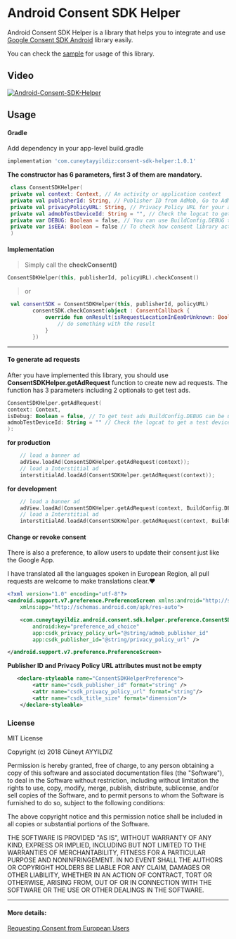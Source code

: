 # Android Consent SDK Helper
Android Consent SDK Helper is a library that helps you to integrate and use [Google Consent SDK Android](https://github.com/googleads/googleads-consent-sdk-android) library easily.

You can check the [sample](https://github.com/Swisyn/Android-Consent-SDK-Helper/tree/master/sample "Sample App")
 for usage of this library.


## Video
 
[![Android-Consent-SDK-Helper](https://img.youtube.com/vi/OZaq1Ljqge8/0.jpg)](https://youtu.be/OZaq1Ljqge8 "Android-Consent-SDK-Helper")

## Usage

#### Gradle

Add dependency in your app-level build.gradle

```groovy
implementation 'com.cuneytayyildiz:consent-sdk-helper:1.0.1'
```

<b>The constructor has 6 parameters, first 3 of them are mandatory.</b>
```kotlin
 class ConsentSDKHelper(
 private val context: Context, // An activity or application context
 private val publisherId: String, // Publisher ID from AdMob, Go to AdMob -> Left Menu -> Settings -> Under the Account information section
 private val privacyPolicyURL: String, // Privacy Policy URL for your app
 private val admobTestDeviceId: String = "", // Check the logcat to get a test device id 
 private var DEBUG: Boolean = false, // You can use BuildConfig.DEBUG to test consent dialog
 private var isEEA: Boolean = false // To check how consent library acts if user within EU region or not.
 )
```

#### Implementation

> Simply call the **checkConsent()**

```kotlin
ConsentSDKHelper(this, publisherId, policyURL).checkConsent()
```

> or

```kotlin
 val consentSDK = ConsentSDKHelper(this, publisherId, policyURL)
        consentSDK.checkConsent(object : ConsentCallback {
            override fun onResult(isRequestLocationInEeaOrUnknown: Boolean) {
                // do something with the result
            }
        })
```
---

#### To generate ad requests

After you have implemented this library, you should use **ConsentSDKHelper.getAdRequest** function to create new ad requests. 
The function has 3 parameters including 2 optionals to get test ads.
```kotlin
ConsentSDKHelper.getAdRequest(
context: Context, 
isDebug: Boolean = false, // To get test ads BuildConfig.DEBUG can be used.
admobTestDeviceId: String = "" // Check the logcat to get a test device id 
):
```
 
**for production**
```kotlin
    // load a banner ad
    adView.loadAd(ConsentSDKHelper.getAdRequest(context));
    // load a Interstitial ad
    interstitialAd.loadAd(ConsentSDKHelper.getAdRequest(context));
```

**for development**
```kotlin
    // load a banner ad
    adView.loadAd(ConsentSDKHelper.getAdRequest(context, BuildConfig.DEBUG, admobTestDeviceId));
    // load a Interstitial ad
    interstitialAd.loadAd(ConsentSDKHelper.getAdRequest(context, BuildConfig.DEBUG, admobTestDeviceId));
```

#### Change or revoke consent
There is also a preference, to allow users to update their consent just like the Google App. 

I have translated all the languages spoken in European Region, all pull requests are welcome to make translations clear.:heart:

```xml
<?xml version="1.0" encoding="utf-8"?>
<android.support.v7.preference.PreferenceScreen xmlns:android="http://schemas.android.com/apk/res/android"
    xmlns:app="http://schemas.android.com/apk/res-auto">

    <com.cuneytayyildiz.android.consent.sdk.helper.preference.ConsentSDKHelperPreference
        android:key="preference_ad_choice"
        app:csdk_privacy_policy_url="@string/admob_publisher_id"
        app:csdk_publisher_id="@string/privacy_policy_url" />

</android.support.v7.preference.PreferenceScreen>
```

**Publisher ID and Privacy Policy URL attributes must not be empty**
```xml
   <declare-styleable name="ConsentSDKHelperPreference">
        <attr name="csdk_publisher_id" format="string" />
        <attr name="csdk_privacy_policy_url" format="string"/>
        <attr name="csdk_title_size" format="dimension"/>
    </declare-styleable>
```

### License
MIT License

Copyright (c) 2018 Cüneyt AYYILDIZ

Permission is hereby granted, free of charge, to any person obtaining a copy
of this software and associated documentation files (the "Software"), to deal
in the Software without restriction, including without limitation the rights
to use, copy, modify, merge, publish, distribute, sublicense, and/or sell
copies of the Software, and to permit persons to whom the Software is
furnished to do so, subject to the following conditions:

The above copyright notice and this permission notice shall be included in all
copies or substantial portions of the Software.

THE SOFTWARE IS PROVIDED "AS IS", WITHOUT WARRANTY OF ANY KIND, EXPRESS OR
IMPLIED, INCLUDING BUT NOT LIMITED TO THE WARRANTIES OF MERCHANTABILITY,
FITNESS FOR A PARTICULAR PURPOSE AND NONINFRINGEMENT. IN NO EVENT SHALL THE
AUTHORS OR COPYRIGHT HOLDERS BE LIABLE FOR ANY CLAIM, DAMAGES OR OTHER
LIABILITY, WHETHER IN AN ACTION OF CONTRACT, TORT OR OTHERWISE, ARISING FROM,
OUT OF OR IN CONNECTION WITH THE SOFTWARE OR THE USE OR OTHER DEALINGS IN THE
SOFTWARE.

---
#### More details:
  [Requesting Consent from European Users](https://developers.google.com/admob/android/eu-consent)
